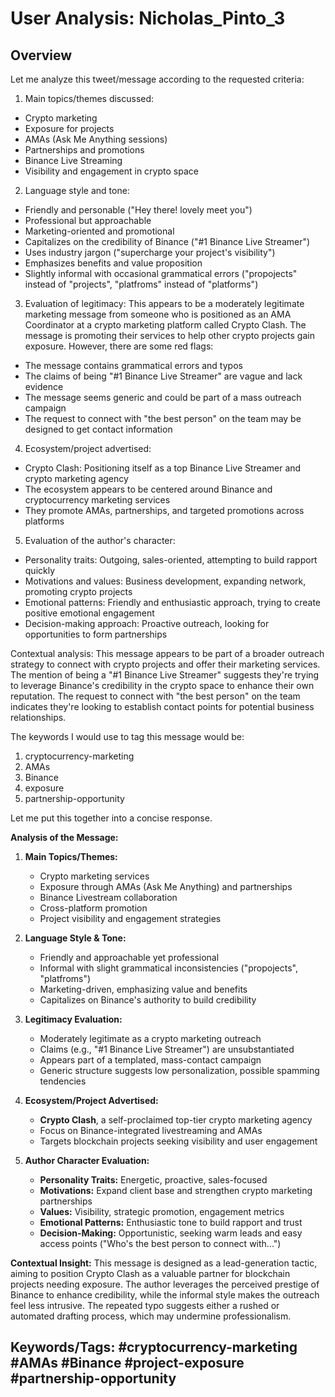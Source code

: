 # User Analysis: Nicholas_Pinto_3

## Overview

<think>
Let me analyze this tweet/message according to the requested criteria:

1. Main topics/themes discussed:
- Crypto marketing
- Exposure for projects
- AMAs (Ask Me Anything sessions)
- Partnerships and promotions
- Binance Live Streaming
- Visibility and engagement in crypto space

2. Language style and tone:
- Friendly and personable ("Hey there! lovely meet you")
- Professional but approachable
- Marketing-oriented and promotional
- Capitalizes on the credibility of Binance ("#1 Binance Live Streamer")
- Uses industry jargon ("supercharge your project's visibility")
- Emphasizes benefits and value proposition
- Slightly informal with occasional grammatical errors ("propojects" instead of "projects", "platfroms" instead of "platforms")

3. Evaluation of legitimacy:
This appears to be a moderately legitimate marketing message from someone who is positioned as an AMA Coordinator at a crypto marketing platform called Crypto Clash. The message is promoting their services to help other crypto projects gain exposure. However, there are some red flags:
- The message contains grammatical errors and typos
- The claims of being "#1 Binance Live Streamer" are vague and lack evidence
- The message seems generic and could be part of a mass outreach campaign
- The request to connect with "the best person" on the team may be designed to get contact information

4. Ecosystem/project advertised:
- Crypto Clash: Positioning itself as a top Binance Live Streamer and crypto marketing agency
- The ecosystem appears to be centered around Binance and cryptocurrency marketing services
- They promote AMAs, partnerships, and targeted promotions across platforms

5. Evaluation of the author's character:
- Personality traits: Outgoing, sales-oriented, attempting to build rapport quickly
- Motivations and values: Business development, expanding network, promoting crypto projects
- Emotional patterns: Friendly and enthusiastic approach, trying to create positive emotional engagement
- Decision-making approach: Proactive outreach, looking for opportunities to form partnerships

Contextual analysis: This message appears to be part of a broader outreach strategy to connect with crypto projects and offer their marketing services. The mention of being a "#1 Binance Live Streamer" suggests they're trying to leverage Binance's credibility in the crypto space to enhance their own reputation. The request to connect with "the best person" on the team indicates they're looking to establish contact points for potential business relationships.

The keywords I would use to tag this message would be:
1. cryptocurrency-marketing
2. AMAs
3. Binance
4. exposure
5. partnership-opportunity

Let me put this together into a concise response.
</think>

**Analysis of the Message:**

1. **Main Topics/Themes:**
   - Crypto marketing services
   - Exposure through AMAs (Ask Me Anything) and partnerships
   - Binance Livestream collaboration
   - Cross-platform promotion
   - Project visibility and engagement strategies

2. **Language Style & Tone:**
   - Friendly and approachable yet professional
   - Informal with slight grammatical inconsistencies ("propojects", "platfroms")
   - Marketing-driven, emphasizing value and benefits
   - Capitalizes on Binance's authority to build credibility

3. **Legitimacy Evaluation:**
   - Moderately legitimate as a crypto marketing outreach
   - Claims (e.g., "#1 Binance Live Streamer") are unsubstantiated
   - Appears part of a templated, mass-contact campaign
   - Generic structure suggests low personalization, possible spamming tendencies

4. **Ecosystem/Project Advertised:**
   - **Crypto Clash**, a self-proclaimed top-tier crypto marketing agency
   - Focus on Binance-integrated livestreaming and AMAs
   - Targets blockchain projects seeking visibility and user engagement

5. **Author Character Evaluation:**
   - **Personality Traits:** Energetic, proactive, sales-focused
   - **Motivations:** Expand client base and strengthen crypto marketing partnerships
   - **Values:** Visibility, strategic promotion, engagement metrics
   - **Emotional Patterns:** Enthusiastic tone to build rapport and trust
   - **Decision-Making:** Opportunistic, seeking warm leads and easy access points ("Who's the best person to connect with...")

**Contextual Insight:**
This message is designed as a lead-generation tactic, aiming to position Crypto Clash as a valuable partner for blockchain projects needing exposure. The author leverages the perceived prestige of Binance to enhance credibility, while the informal style makes the outreach feel less intrusive. The repeated typo suggests either a rushed or automated drafting process, which may undermine professionalism.

**Keywords/Tags:**
#cryptocurrency-marketing #AMAs #Binance #project-exposure #partnership-opportunity
---
